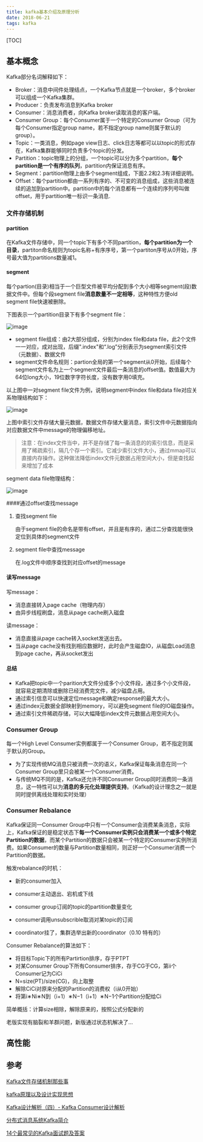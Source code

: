 ```yaml
---
title: kafka基本介绍及原理分析
date: 2018-06-21
tags: kafka
---
```


[TOC]

## 基本概念

Kafka部分名词解释如下：

- Broker：消息中间件处理结点，一个Kafka节点就是一个broker，多个broker可以组成一个Kafka集群。
- Producer：负责发布消息到Kafka broker
- Consumer：消息消费者，向Kafka broker读取消息的客户端。
- Consumer Group：每个Consumer属于一个特定的Consumer Group（可为每个Consumer指定group name，若不指定group name则属于默认的group）。
- Topic：一类消息，例如page view日志、click日志等都可以以topic的形式存在，Kafka集群能够同时负责多个topic的分发。
- Partition：topic物理上的分组，一个topic可以分为多个partition，**每个partition是一个有序的队列**，partition内保证消息有序。
- Segment：partition物理上由多个segment组成，下面2.2和2.3有详细说明。
- Offset：每个partition都由一系列有序的、不可变的消息组成，这些消息被连续的追加到partition中。partition中的每个消息都有一个连续的序列号叫做offset，用于partition唯一标识一条消息.

### 文件存储机制

#### partition

在Kafka文件存储中，同一个topic下有多个不同partition，**每个partition为一个目录**，partiton命名规则为topic名称+有序序号，第一个partiton序号从0开始，序号最大值为partitions数量减1。

#### segment

每个partion(目录)相当于一个巨型文件被平均分配到多个大小相等segment(段)数据文件中。但每个段segment file**消息数量不一定相等**，这种特性方便old segment file快速被删除。

下图表示一个partition目录下有多个segment file：

![image](/Users/sinnera/sinnera.github.io/source/illustrations/kafka-segment-file-list.png)

- segment file组成：由2大部分组成，分别为index file和data file，此2个文件一一对应，成对出现，后缀".index"和“.log”分别表示为segment索引文件（元数据）、数据文件
- segment文件命名规则：partion全局的第一个segment从0开始，后续每个segment文件名为上一个segment文件最后一条消息的offset值。数值最大为64位long大小，19位数字字符长度，没有数字用0填充。

以上图中一对segment file文件为例，说明segment中index file和data file对应关系物理结构如下：

![image](/Users/sinnera/sinnera.github.io/source/illustrations/kafka-segment-index-correspond-data.png)

上图中索引文件存储大量元数据，数据文件存储大量消息，索引文件中元数据指向对应数据文件中message的物理偏移地址。

> 注意：在index文件当中，并不是存储了每一条消息的的索引信息，而是采用了稀疏索引，隔几个存一个索引。它减少索引文件大小，通过mmap可以直接内存操作。这种做法降低index文件元数据占用空间大小，但是查找起来增加了成本

segment data file物理结构：

![image](/Users/sinnera/sinnera.github.io/source/illustrations/kafka-segment-message-structure.png)

####通过offset查找message

1. 查找segment file

   由于segment file的命名是带有offset，并且是有序的，通过二分查找能很快定位到具体的segment文件

2. segment file中查找message

   在.log文件中顺序查找到对应offset的message

#### 读写message

写message：

- 消息直接转入page cache（物理内存）
- 由异步线程刷盘，消息从page cache刷入磁盘

读message：

- 消息直接从page cache转入socket发送出去。
- 当从page cache没有找到相应数据时，此时会产生磁盘IO，从磁盘Load消息到page cache，再从socket发出

#### 总结

- Kafka把topic中一个parition大文件分成多个小文件段，通过多个小文件段，就容易定期清除或删除已经消费完文件，减少磁盘占用。
- 通过索引信息可以快速定位message和确定response的最大大小。
- 通过index元数据全部映射到memory，可以避免segment file的IO磁盘操作。
- 通过索引文件稀疏存储，可以大幅降低index文件元数据占用空间大小。

### Consumer Group

每一个High Level Consumer实例都属于一个Consumer Group，若不指定则属于默认的Group。

- 为了实现传统MQ消息只被消费一次的语义，Kafka保证每条消息在同一个Consumer Group里只会被某一个Consumer消费。
- 与传统MQ不同的是，Kafka还允许不同Consumer Group同时消费同一条消息，这一特性可以为**消息的多元化处理提供支持**。（Kafka的设计理念之一就是同时提供离线处理和实时处理）

### Consumer Rebalance

Kafka保证同一Consumer Group中只有一个Consumer会消费某条消息，实际上，Kafka保证的是稳定状态下**每一个Consumer实例只会消费某一个或多个特定Partition的数据**，而某个Partition的数据只会被某一个特定的Consumer实例所消费。如果Consumer的数量与Partition数量相同，则正好一个Consumer消费一个Partition的数据。

触发rebalance的时机：

- 新的consumer加入
- consumer主动退出、宕机或下线

- consumer group订阅的topic的partition数量变化
- consumer调用unsubscrible取消对某topic的订阅
- coordinator挂了，集群选举出新的coordinator（0.10 特有的）

Consumer Rebalance的算法如下：

- 将目标Topic下的所有Partirtion排序，存于PTPT
- 对某Consumer Group下所有Consumer排序，存于CG于CG，第ii个Consumer记为CiCi
- N=size(PT)/size(CG)，向上取整
- 解除CiCi对原来分配的Partition的消费权（i从0开始）
- 将第i∗Ni∗N到（i+1）∗N−1（i+1）∗N−1个Partition分配给Ci

简单概括：计算size相除，解除原来的，按照公式分配新的

老版实现有脑裂和羊群问题，新版通过状态机解决了...

## 高性能



## 参考

[Kafka文件存储机制那些事](https://tech.meituan.com/kafka-fs-design-theory.html)

[kafka原理以及设计实现思想](https://kaimingwan.com/post/framworks/kafka/kafkayuan-li-yi-ji-she-ji-shi-xian-si-xiang#toc_0)

[Kafka设计解析（四）- Kafka Consumer设计解析](http://www.jasongj.com/2015/08/09/KafkaColumn4/)

[分布式消息系统Kafka简介](https://blog.csdn.net/caisini_vc/article/details/48007297)

[14个最常见的Kafka面试题及答案](https://blog.csdn.net/yjh314/article/details/77568580)